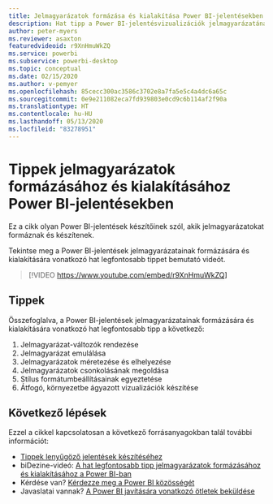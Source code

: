 ```yaml
---
title: Jelmagyarázatok formázása és kialakítása Power BI-jelentésekben
description: Hat tipp a Power BI-jelentésvizualizációk jelmagyarázatának formázásához és kialakításához a Power BI Desktopban vagy a Power BI szolgáltatásban.
author: peter-myers
ms.reviewer: asaxton
featuredvideoid: r9XnHmuWkZQ
ms.service: powerbi
ms.subservice: powerbi-desktop
ms.topic: conceptual
ms.date: 02/15/2020
ms.author: v-pemyer
ms.openlocfilehash: 85cecc300ac3586c3702e8a7fa5e5c4a4dc6a65c
ms.sourcegitcommit: 0e9e211082eca7fd939803e0cd9c6b114af2f90a
ms.translationtype: HT
ms.contentlocale: hu-HU
ms.lasthandoff: 05/13/2020
ms.locfileid: "83278951"
---
```

# <a name="tips-to-format-and-implement-legends-in-power-bi-reports"></a>Tippek jelmagyarázatok formázásához és kialakításához Power BI-jelentésekben

Ez a cikk olyan Power BI-jelentések készítőinek szól, akik jelmagyarázatokat formáznak és készítenek.

Tekintse meg a Power BI-jelentések jelmagyarázatainak formázására és kialakítására vonatkozó hat legfontosabb tippet bemutató videót.

> [!VIDEO https://www.youtube.com/embed/r9XnHmuWkZQ]

## <a name="tips"></a>Tippek

Összefoglalva, a Power BI-jelentések jelmagyarázatainak formázására és kialakítására vonatkozó hat legfontosabb tipp a következő:

1. Jelmagyarázat-változók rendezése
1. Jelmagyarázat emulálása
1. Jelmagyarázatok méretezése és elhelyezése
1. Jelmagyarázatok csonkolásának megoldása
1. Stílus formátumbeállításainak egyeztetése
1. Átfogó, környezetbe ágyazott vizualizációk készítése

## <a name="next-steps"></a>Következő lépések

Ezzel a cikkel kapcsolatosan a következő forrásanyagokban talál további információt:

- [Tippek lenyűgöző jelentések készítéséhez](../create-reports/desktop-tips-and-tricks-for-creating-reports.md)
- biDezine-videó: [A hat legfontosabb tipp jelmagyarázatok formázásához és kialakításához a Power BI-ban](https://www.youtube.com/watch?v=r9XnHmuWkZQ)
- Kérdése van? [Kérdezze meg a Power BI közösségét](https://community.powerbi.com/)
- Javaslatai vannak? [A Power BI javítására vonatkozó ötletek beküldése](https://ideas.powerbi.com)

